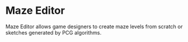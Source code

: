# Maze Editor

Maze Editor allows game designers to create maze levels from scratch or sketches generated by PCG algorithms. 
